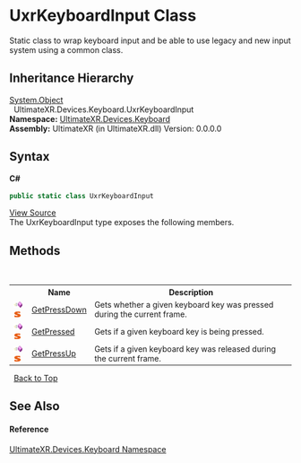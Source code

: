# UxrKeyboardInput Class
 

Static class to wrap keyboard input and be able to use legacy and new input system using a common class.


## Inheritance Hierarchy
<a href="https://docs.microsoft.com/dotnet/api/system.object" target="_blank" rel="noopener noreferrer">System.Object</a><br />&nbsp;&nbsp;UltimateXR.Devices.Keyboard.UxrKeyboardInput<br />
**Namespace:**&nbsp;<a href="N_UltimateXR_Devices_Keyboard">UltimateXR.Devices.Keyboard</a><br />**Assembly:**&nbsp;UltimateXR (in UltimateXR.dll) Version: 0.0.0.0

## Syntax

**C#**<br />
``` C#
public static class UxrKeyboardInput
```

<a href="UltimateXR/Scripts/Devices/Keyboard/UxrKeyboardInput.cs" rel="noopener noreferrer" title="View the source code">View Source</a><br />
The UxrKeyboardInput type exposes the following members.


## Methods
&nbsp;<table><tr><th></th><th>Name</th><th>Description</th></tr><tr><td>![Public method](media/pubmethod.gif "Public method")![Static member](media/static.gif "Static member")</td><td><a href="M_UltimateXR_Devices_Keyboard_UxrKeyboardInput_GetPressDown">GetPressDown</a></td><td>
Gets whether a given keyboard key was pressed during the current frame.</td></tr><tr><td>![Public method](media/pubmethod.gif "Public method")![Static member](media/static.gif "Static member")</td><td><a href="M_UltimateXR_Devices_Keyboard_UxrKeyboardInput_GetPressed">GetPressed</a></td><td>
Gets if a given keyboard key is being pressed.</td></tr><tr><td>![Public method](media/pubmethod.gif "Public method")![Static member](media/static.gif "Static member")</td><td><a href="M_UltimateXR_Devices_Keyboard_UxrKeyboardInput_GetPressUp">GetPressUp</a></td><td>
Gets if a given keyboard key was released during the current frame.</td></tr></table>&nbsp;
<a href="#uxrkeyboardinput-class">Back to Top</a>

## See Also


#### Reference
<a href="N_UltimateXR_Devices_Keyboard">UltimateXR.Devices.Keyboard Namespace</a><br />